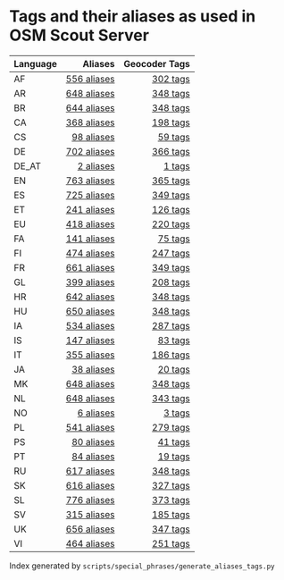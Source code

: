 # Tags and their aliases as used in OSM Scout Server

Language | Aliases | Geocoder Tags 
 --- | ---:| ---: 
AF | [556 aliases](alias2tag_af.md) | [302 tags](tag2alias_af.md) 
AR | [648 aliases](alias2tag_ar.md) | [348 tags](tag2alias_ar.md) 
BR | [644 aliases](alias2tag_br.md) | [348 tags](tag2alias_br.md) 
CA | [368 aliases](alias2tag_ca.md) | [198 tags](tag2alias_ca.md) 
CS | [98 aliases](alias2tag_cs.md) | [59 tags](tag2alias_cs.md) 
DE | [702 aliases](alias2tag_de.md) | [366 tags](tag2alias_de.md) 
DE_AT | [2 aliases](alias2tag_de_at.md) | [1 tags](tag2alias_de_at.md) 
EN | [763 aliases](alias2tag_en.md) | [365 tags](tag2alias_en.md) 
ES | [725 aliases](alias2tag_es.md) | [349 tags](tag2alias_es.md) 
ET | [241 aliases](alias2tag_et.md) | [126 tags](tag2alias_et.md) 
EU | [418 aliases](alias2tag_eu.md) | [220 tags](tag2alias_eu.md) 
FA | [141 aliases](alias2tag_fa.md) | [75 tags](tag2alias_fa.md) 
FI | [474 aliases](alias2tag_fi.md) | [247 tags](tag2alias_fi.md) 
FR | [661 aliases](alias2tag_fr.md) | [349 tags](tag2alias_fr.md) 
GL | [399 aliases](alias2tag_gl.md) | [208 tags](tag2alias_gl.md) 
HR | [642 aliases](alias2tag_hr.md) | [348 tags](tag2alias_hr.md) 
HU | [650 aliases](alias2tag_hu.md) | [348 tags](tag2alias_hu.md) 
IA | [534 aliases](alias2tag_ia.md) | [287 tags](tag2alias_ia.md) 
IS | [147 aliases](alias2tag_is.md) | [83 tags](tag2alias_is.md) 
IT | [355 aliases](alias2tag_it.md) | [186 tags](tag2alias_it.md) 
JA | [38 aliases](alias2tag_ja.md) | [20 tags](tag2alias_ja.md) 
MK | [648 aliases](alias2tag_mk.md) | [348 tags](tag2alias_mk.md) 
NL | [648 aliases](alias2tag_nl.md) | [343 tags](tag2alias_nl.md) 
NO | [6 aliases](alias2tag_no.md) | [3 tags](tag2alias_no.md) 
PL | [541 aliases](alias2tag_pl.md) | [279 tags](tag2alias_pl.md) 
PS | [80 aliases](alias2tag_ps.md) | [41 tags](tag2alias_ps.md) 
PT | [84 aliases](alias2tag_pt.md) | [19 tags](tag2alias_pt.md) 
RU | [617 aliases](alias2tag_ru.md) | [348 tags](tag2alias_ru.md) 
SK | [616 aliases](alias2tag_sk.md) | [327 tags](tag2alias_sk.md) 
SL | [776 aliases](alias2tag_sl.md) | [373 tags](tag2alias_sl.md) 
SV | [315 aliases](alias2tag_sv.md) | [185 tags](tag2alias_sv.md) 
UK | [656 aliases](alias2tag_uk.md) | [347 tags](tag2alias_uk.md) 
VI | [464 aliases](alias2tag_vi.md) | [251 tags](tag2alias_vi.md) 


Index generated by `scripts/special_phrases/generate_aliases_tags.py`
